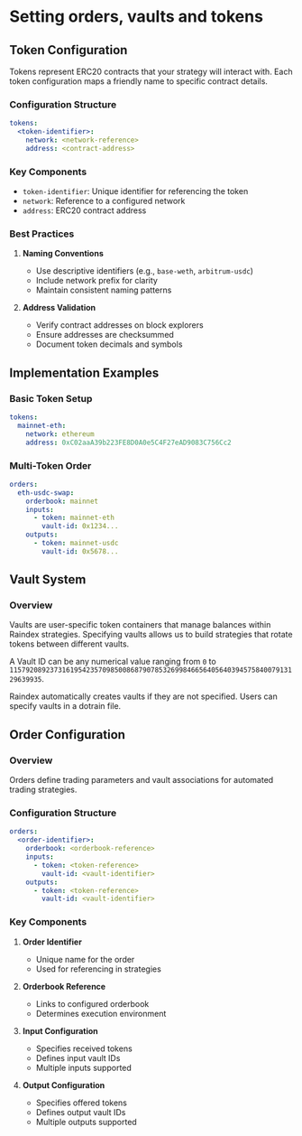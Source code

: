 # Setting orders, vaults and tokens

## Token Configuration
Tokens represent ERC20 contracts that your strategy will interact with. Each token configuration maps a friendly name to specific contract details.

### Configuration Structure
```yaml
tokens:
  <token-identifier>:
    network: <network-reference>
    address: <contract-address>
```

### Key Components
- `token-identifier`: Unique identifier for referencing the token
- `network`: Reference to a configured network
- `address`: ERC20 contract address

### Best Practices
1. **Naming Conventions**
   - Use descriptive identifiers (e.g., `base-weth`, `arbitrum-usdc`)
   - Include network prefix for clarity
   - Maintain consistent naming patterns

2. **Address Validation**
   - Verify contract addresses on block explorers
   - Ensure addresses are checksummed
   - Document token decimals and symbols

## Implementation Examples

### Basic Token Setup
```yaml
tokens:
  mainnet-eth:
    network: ethereum
    address: 0xC02aaA39b223FE8D0A0e5C4F27eAD9083C756Cc2
```

### Multi-Token Order
```yaml
orders:
  eth-usdc-swap:
    orderbook: mainnet
    inputs:
      - token: mainnet-eth
        vault-id: 0x1234...
    outputs:
      - token: mainnet-usdc
        vault-id: 0x5678...
```

## Vault System

### Overview
Vaults are user-specific token containers that manage balances within Raindex strategies. Specifying vaults allows us to build strategies that rotate tokens between different vaults. 

A Vault ID can be any numerical value ranging from `0` to `115792089237316195423570985008687907853269984665640564039457584007913129639935`.

Raindex automatically creates vaults if they are not specified. Users can specify vaults in a dotrain file. 

## Order Configuration

### Overview
Orders define trading parameters and vault associations for automated trading strategies.

### Configuration Structure
```yaml
orders:
  <order-identifier>:
    orderbook: <orderbook-reference>
    inputs:
      - token: <token-reference>
        vault-id: <vault-identifier>
    outputs:
      - token: <token-reference>
        vault-id: <vault-identifier>
```

### Key Components
1. **Order Identifier**
   - Unique name for the order
   - Used for referencing in strategies

2. **Orderbook Reference**
   - Links to configured orderbook
   - Determines execution environment

3. **Input Configuration**
   - Specifies received tokens
   - Defines input vault IDs
   - Multiple inputs supported

4. **Output Configuration**
   - Specifies offered tokens
   - Defines output vault IDs
   - Multiple outputs supported
